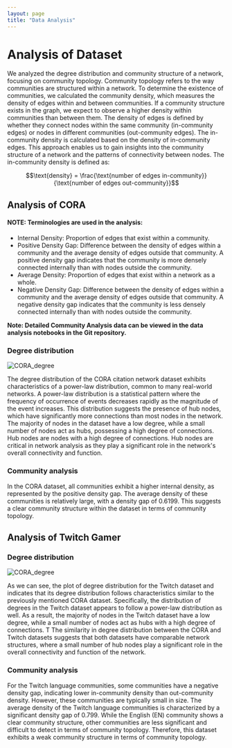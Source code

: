```yaml
---
layout: page
title: "Data Analysis"
---
```


# Analysis of Dataset

We analyzed the degree distribution and community structure of a network, focusing on community topology. Community topology refers to the way communities are structured within a network. To determine the existence of communities, we calculated the community density, which measures the density of edges within and between communities. If a community structure exists in the graph, we expect to observe a higher density within communities than between them. The density of edges is defined by whether they connect nodes within the same community (in-community edges) or nodes in different communities (out-community edges). The in-community density is calculated based on the density of in-community edges. This approach enables us to gain insights into the community structure of a network and the patterns of connectivity between nodes. The in-community density is defined as:

$$\text{density} = \frac{\text{number of edges in-community}}{\text{number of edges out-community}}$$

## Analysis of CORA
#### NOTE: Terminologies are used in the analysis:
* Internal Density: Proportion of edges that exist within a community.
* Positive Density Gap: Difference between the density of edges within a community and the average density of edges outside that community. A positive density gap indicates that the community is more densely connected internally than with nodes outside the community.
* Average Density: Proportion of edges that exist within a network as a whole.
* Negative Density Gap: Difference between the density of edges within a community and the average density of edges outside that community. A negative density gap indicates that the community is less densely connected internally than with nodes outside the community.

**Note: Detailed Community Analysis data can be viewed in the data analysis notebooks in the Git repository.**

### Degree distribution

![CORA_degree](/figures/cora_log_degree_distribution.jpg)

The degree distribution of the CORA citation network dataset exhibits characteristics of a power-law distribution, common to many real-world networks. A power-law distribution is a statistical pattern where the frequency of occurrence of events decreases rapidly as the magnitude of the event increases. This distribution suggests the presence of hub nodes, which have significantly more connections than most nodes in the network. The majority of nodes in the dataset have a low degree, while a small number of nodes act as hubs, possessing a high degree of connections. Hub nodes are nodes with a high degree of connections. Hub nodes are critical in network analysis as they play a significant role in the network's overall connectivity and function. 

### Community analysis
In the CORA dataset, all communities exhibit a higher internal density, as represented by the positive density gap. The average density of these communities is relatively large, with a density gap of 0.6199. This suggests a clear community structure within the dataset in terms of community topology. 

## Analysis of Twitch Gamer
### Degree distribution

![CORA_degree](/figures/twitch_log_degree_distribution.jpg)

As we can see, the plot of degree distribution for the Twitch dataset and indicates that its degree distribution follows characteristics similar to the previously mentioned CORA dataset. Specifically, the distribution of degrees in the Twitch dataset appears to follow a power-law distribution as well. As a result, the majority of nodes in the Twitch dataset have a low degree, while a small number of nodes act as hubs with a high degree of connections. T The similarity in degree distribution between the CORA and Twitch datasets suggests that both datasets have comparable network structures, where a small number of hub nodes play a significant role in the overall connectivity and function of the network.

### Community analysis

For the Twitch language communities, some communities have a negative density gap, indicating lower in-community density than out-community density. However, these communities are typically small in size. The average density of the Twitch language communities is characterized by a significant density gap of 0.799. While the English (EN) community shows a clear community structure, other communities are less significant and difficult to detect in terms of community topology. Therefore, this dataset exhibits a weak community structure in terms of community topology. 
